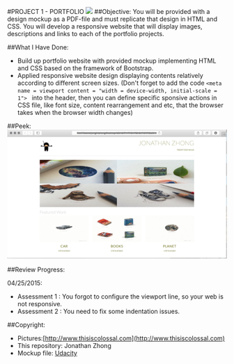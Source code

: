 

#PROJECT 1 - PORTFOLIO
![](http://progressed.io/bar/100?title=Progress)
##Objective:
You will be provided with a design mockup as a PDF-file and must replicate that design in HTML and CSS. You will develop a responsive website that will display images, descriptions and links to each of the portfolio projects.




##What I Have Done:
 - Build up portfolio website with provided mockup implementing HTML and CSS based on the framework of Bootstrap.
 - Applied responsive website design displaying contents relatively according to different screen sizes. (Don't forget to add the code `<meta name = viewport content = "width = device-width, initial-scale = 1"> ` into the header, then you can define specific sponsive actions in CSS file, like font size, content rearrangement and etc, that the browser takes when the browser width changes)




##Peek:
![Alt text](https://github.com/jonathanzhong/front-portfolio/blob/master/img/front-porfolio.png)


##Review Progress:

04/25/2015:
- Assessment 1 : You forgot to configure the viewport line, so your web is not responsive.
- Assessment 2 : You need to fix some indentation issues.


##Copyright:

 - Pictures:[http://www.thisiscolossal.com](http://www.thisiscolossal.com)
 - This repository: Jonathan Zhong
 - Mockup file: [Udacity](http://www.udacity.com)
